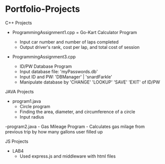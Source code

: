 # Portfolio-Projects

C++ Projects
- ProgrammingAssignment1.cpp
    = Go-Kart Calculator Program
    - Input car number and number of laps completed
    - Output driver's rank, cost per lap, and total cost of session

- ProgrammingAssignment3.cpp
    - ID/PW Database Program
    - Input database file: 'myPasswords.db'
    - Input ID and PW: 'DBManager' | 'snardFarkle'
    - Manipulate database by 'CHANGE' 'LOOKUP' 'SAVE' 'EXIT' of ID/PW
 
JAVA Projects
- program1.java
    - Circle program
    - Finding the area, diameter, and circumference of a circle
    - Input radius
 
-program2.java
    - Gas Mileage Program
    - Calculates gas milage from previous trip by how many gallons user filled up

JS Projects
- LAB4
    - Used express.js and middleware with html files
